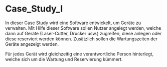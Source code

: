 # Case_Study_I

In dieser Case Study wird eine Software entwickelt, um Geräte zu verwalten. Mit Hilfe dieser Software sollen Nutzer angelegt werden, welche dann auf Geräte (Laser-Cutter, Drucker usw.) zugreifen, diese anlegen oder diese reserviert werden können. Zusätzlich sollen die Wartungszeiten der Geräte angezeigt werden.

Für jedes Gerät wird gleichzeitig eine verantwortliche Person hinterlegt, welche sich um die Wartung und Reservierung kümmert.


